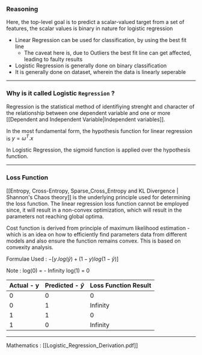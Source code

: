 ### Reasoning

Here, the top-level goal is to predict a scalar-valued target from a set of features, the scalar values is binary in nature for logistic regression

- Linear Regression can be used for classification, by using the best fit line
	- The caveat here is, due to Outliers the best fit line can get affected, leading to faulty results
- Logistic Regression is generally done on binary classification
- It is generally done on dataset, wherein the data is linearly seperable

---
### Why is it called Logistic `Regression` ?

Regression is the statistical method of identifiying strenght and character of the relationship between one dependent variable and one or more [[Dependent and Independent Variable|Independent variables]].

In the most fundamental form, the hypothesis function for linear regression is  $y=\omega^T.x$ 

In Logistic Regression, the sigmoid function is applied over the hypothesis function.

---

### Loss Function

[[Entropy, Cross-Entropy, Sparse_Cross_Entropy and KL Divergence | Shannon's Chaos theory]] is the underlying principle used for determining the loss function. The linear regression loss function cannot be employed since, it will result in a non-convex optimization, which will result in the parameters not reaching global optima.

Cost function is derived from principle of maximum likelihood estimation - which is an idea on how to efficiently find parameters data from different models and also ensure the function remains convex. This is based on convexity analysis.

Formulae Used : $-[y.log(\hat{y}) + (1-y)log(1-\hat{y})]$

Note :
log(0) = - Infinity
log(1) = 0

Actual - y | Predicted - $\hat{y}$ | Loss Function Result 
-----------|------------------------|----------------------
0|0|0
0|1|Infinity
1|1|0
1|0|Infinity

---
Mathematics : 
[[Logistic_Regression_Derivation.pdf]]
